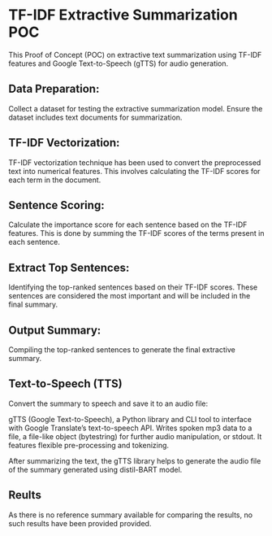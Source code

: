 # TF-IDF Extractive Summarization POC

This Proof of Concept (POC) on extractive text summarization using TF-IDF features and Google Text-to-Speech (gTTS) for audio generation.

## Data Preparation:

Collect a dataset for testing the extractive summarization model. Ensure the dataset includes text documents for summarization.

## TF-IDF Vectorization:

TF-IDF vectorization technique has been used to convert the preprocessed text into numerical features. This involves calculating the TF-IDF scores for each term in the document.

## Sentence Scoring:

Calculate the importance score for each sentence based on the TF-IDF features. This is done by summing the TF-IDF scores of the terms present in each sentence.

## Extract Top Sentences:

Identifying the top-ranked sentences based on their TF-IDF scores. These sentences are considered the most important and will be included in the final summary.

## Output Summary:

Compiling the top-ranked sentences to generate the final extractive summary.

## Text-to-Speech (TTS)
Convert the summary to speech and save it to an audio file:

gTTS (Google Text-to-Speech), a Python library and CLI tool to interface with Google Translate’s text-to-speech API. Writes spoken mp3 data to a file, a file-like object (bytestring) for further audio manipulation, or stdout. It features flexible pre-processing and tokenizing.

After summarizing the text, the gTTS library helps to generate the audio file of the summary generated using distil-BART model.

## Reults
As there is no reference summary available for comparing the results, no such results have been provided provided.
